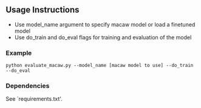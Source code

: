 ## Usage Instructions
- Use model_name argument to specify macaw model or load a finetuned model
- Use do_train and do_eval flags for training and evaluation of the model

### Example
```
python evaluate_macaw.py --model_name [macaw model to use] --do_train --do_eval
```

### Dependencies
See `requirements.txt'.
